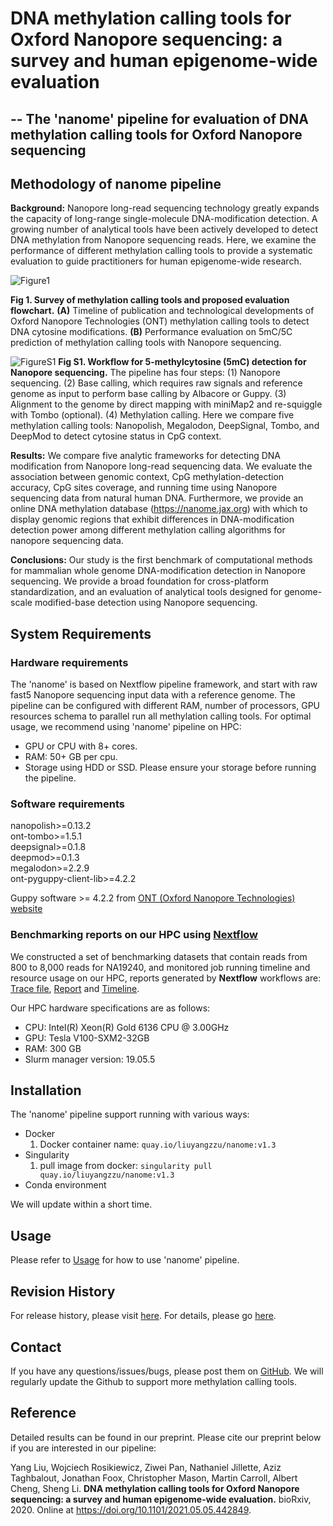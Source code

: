 # DNA methylation calling tools for Oxford Nanopore sequencing: a survey and human epigenome-wide evaluation
## -- The 'nanome' pipeline for evaluation of DNA methylation calling tools for Oxford Nanopore sequencing 

## Methodology of nanome pipeline

**Background:** Nanopore long-read sequencing technology greatly expands the capacity of long-range single-molecule DNA-modification detection. A growing number of analytical tools have been actively developed to detect DNA methylation from Nanopore sequencing reads. Here, we examine the performance of different methylation calling tools to provide a systematic evaluation to guide practitioners for human epigenome-wide research.


![Figure1](https://github.com/liuyangzzu/nanome/blob/master/docs/Fig1.jpg)

**Fig 1. Survey of methylation calling tools and proposed evaluation flowchart.**  **(A)** Timeline of publication and technological developments of Oxford Nanopore Technologies (ONT) methylation calling tools to detect DNA cytosine modifications. **(B)** Performance evaluation on 5mC/5C prediction of methylation calling tools with Nanopore sequencing.


![FigureS1](https://github.com/liuyangzzu/nanome/blob/master/docs/fig.s2.workflow.jpg)
**Fig S1. Workflow for 5-methylcytosine (5mC) detection for Nanopore sequencing.** The pipeline has four steps: (1) Nanopore sequencing. (2) Base calling, which requires raw signals and reference genome as input to perform base calling by Albacore or Guppy. (3) Alignment to the genome by direct mapping with miniMap2 and re-squiggle with Tombo (optional). (4) Methylation calling. Here we compare five methylation calling tools: Nanopolish, Megalodon, DeepSignal, Tombo, and DeepMod to detect cytosine status in CpG context.


**Results:** We compare five analytic frameworks for detecting DNA modification from Nanopore long-read sequencing data. We evaluate the association between genomic context, CpG methylation-detection accuracy, CpG sites coverage, and running time using Nanopore sequencing data from natural human DNA. Furthermore, we provide an online DNA methylation database (https://nanome.jax.org) with which to display genomic regions that exhibit differences in DNA-modification detection power among different methylation calling algorithms for nanopore sequencing data.


[comment]: <> (![Figure4]&#40;https://github.com/liuyangzzu/nanome/blob/reproduce-prepare/docs/Fig4.jpg&#41;)

[comment]: <> (**Fig 4. Accuracy &#40;A&#41; and F1 score &#40;B&#41; comparison of Nanopore methylation calling tools for the detection of CpG methylation on four real world data sets in biologically relevant genomic contexts.**)


[comment]: <> (![Figure5]&#40;https://github.com/liuyangzzu/nanome/blob/reproduce-prepare/docs/Fig5.jpg&#41;)

[comment]: <> (**Fig 5. Comparison of methylation percentage for NA19240 and APL.** **&#40;A&#41;** Correlation plot showing Pearson correlation of each methylation calling tool with BS- Seq on NA19240. **&#40;B-C&#41;** Relationship between CpG methylation percentage and distance to annotated TSS in &#40;B&#41; NA19240 and &#40;C&#41; APL. **&#40;D&#41;** Relationship between CpG methylation percentage and distance to annotated CTCF binding peaks in NA19240. Distances are binned into &#40;B, C&#41; 50-bp, and &#40;D&#41; 100-bp windows. Negative distances are upstream and positive distances are downstream of the &#40;B-C&#41; TSS and CTCF binding peaks &#40;D&#41;. )


[comment]: <> (![Figure6]&#40;https://github.com/liuyangzzu/nanome/blob/reproduce-prepare/docs/Fig6.jpg&#41;)

[comment]: <> (**Fig 6. CpG sites detected by methylation calling tools using NA19240.** UpSet diagram shown at the lower left is for CpG sites detected by all methylation calling tools. Venn diagram shown at the upper right is for CpG sites detected by Top3 performance methylation calling tools &#40;Nanopolish, Megalodon and DeepSignal&#41;. For each methylation calling tool, only CpG sites covered >= 3 reads are considered.)


[comment]: <> (![Figure7]&#40;https://github.com/liuyangzzu/nanome/blob/reproduce-prepare/docs/Fig7.jpg&#41;)

[comment]: <> (**Fig 7. CPU utilized time and memory usage for each methylation calling tool on each dataset.** All tools were compared on the same computer clusters: 32 cores, 2.6GHz HP Proliant SL Series CPU, 300 GB RAM, NVIDIA Tesla P100 Data Center and 1 TB Data Direct Networks Gridscalar GS7k GPFS storage appliance. The HPC platform software and hardware specifications are: slurm manager version: 19.05.5, CPU: Intel&#40;R&#41; Xeon&#40;R&#41; Gold 6136 CPU @ 3.00GHz, GPU: Tesla V100-SXM2-32GB.)


**Conclusions:** Our study is the first benchmark of computational methods for mammalian whole genome DNA-modification detection in Nanopore sequencing. We provide a broad foundation for cross-platform standardization, and an evaluation of analytical tools designed for genome-scale modified-base detection using Nanopore sequencing.

## System Requirements

### Hardware requirements

The 'nanome' is based on Nextflow pipeline framework, and start with raw fast5 Nanopore sequencing input data with a reference genome. The pipeline can be configured with different RAM, number of processors, GPU resources schema to parallel run all methylation calling tools. For optimal usage, we recommend using 'nanome' pipeline on HPC:
* GPU or CPU with 8+ cores. 
* RAM: 50+ GB per cpu.
* Storage using HDD or SSD. Please ensure your storage before running the pipeline.


### Software requirements
nanopolish>=0.13.2  
ont-tombo>=1.5.1  
deepsignal>=0.1.8  
deepmod>=0.1.3  
megalodon>=2.2.9  
ont-pyguppy-client-lib>=4.2.2  

Guppy software >= 4.2.2 from [ONT (Oxford Nanopore Technologies) website](https://nanoporetech.com)


### Benchmarking reports on our HPC using [Nextflow](https://www.nextflow.io/)

We constructed a set of benchmarking datasets that contain reads from 800 to 8,000 reads for NA19240, and monitored job running timeline and resource usage on our HPC, reports generated by **Nextflow** workflows are: [Trace file](https://github.com/liuyangzzu/nanome/blob/master/docs/nanome.pipeline_trace.tsv), [Report](https://github.com/liuyangzzu/nanome/blob/master/docs/reports2.pdf)  and [Timeline](https://github.com/liuyangzzu/nanome/blob/master/docs/timeline.pdf). 

Our HPC hardware specifications are as follows:
* CPU: Intel(R) Xeon(R) Gold 6136 CPU @ 3.00GHz
* GPU: Tesla V100-SXM2-32GB 
* RAM: 300 GB
* Slurm manager version: 19.05.5


## Installation
The 'nanome' pipeline support running with various ways:
* Docker
    1. Docker container name: `quay.io/liuyangzzu/nanome:v1.3`
* Singularity
    1. pull image from docker: `singularity pull quay.io/liuyangzzu/nanome:v1.3`
* Conda environment

We will update within a short time.

## Usage

Please refer to [Usage](https://github.com/liuyangzzu/nanome/blob/master/docs/Usage.md) for how to use 'nanome' pipeline.

## Revision History

For release history, please visit [here](https://github.com/liuyangzzu/nanome/releases). For details, please go [here](https://github.com/liuyangzzu/nanome/blob/master/README.md).

## Contact

If you have any questions/issues/bugs, please post them on [GitHub](https://github.com/liuyangzzu/nanome/issues). We will regularly update the Github to support more methylation calling tools.

## Reference
Detailed results can be found in our preprint. Please cite our preprint below if you are interested in our pipeline:

Yang Liu, Wojciech Rosikiewicz, Ziwei Pan, Nathaniel Jillette, Aziz Taghbalout, Jonathan Foox, Christopher Mason, Martin Carroll, Albert Cheng, Sheng Li. **DNA methylation calling tools for Oxford Nanopore sequencing: a survey and human epigenome-wide evaluation.** bioRxiv, 2020. Online at https://doi.org/10.1101/2021.05.05.442849.

